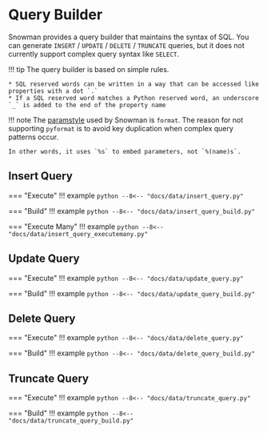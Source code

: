 # Query Builder

Snowman provides a query builder that maintains the syntax of SQL.
You can generate `INSERT` / `UPDATE` / `DELETE` / `TRUNCATE` queries, but
it does not currently support complex query syntax like `SELECT`.

!!! tip
    The query builder is based on simple rules.

    * SQL reserved words can be written in a way that can be accessed like properties with a dot `.`
    * If a SQL reserved word matches a Python reserved word, an underscore `_` is added to the end of the property name

!!! note
    The [paramstyle](https://peps.python.org/pep-0249/#paramstyle) used by Snowman is `format`.
    The reason for not supporting `pyformat` is to avoid key duplication
    when complex query patterns occur.

    In other words, it uses `%s` to embed parameters, not `%(name)s`.

## Insert Query

=== "Execute"
    !!! example
        ```python
        --8<-- "docs/data/insert_query.py"
        ```

=== "Build"
    !!! example
        ```python
        --8<-- "docs/data/insert_query_build.py"
        ```

=== "Execute Many"
    !!! example
        ```python
        --8<-- "docs/data/insert_query_executemany.py"
        ```

## Update Query

=== "Execute"
    !!! example
        ```python
        --8<-- "docs/data/update_query.py"
        ```

=== "Build"
    !!! example
        ```python
        --8<-- "docs/data/update_query_build.py"
        ```

## Delete Query

=== "Execute"
    !!! example
        ```python
        --8<-- "docs/data/delete_query.py"
        ```

=== "Build"
    !!! example
        ```python
        --8<-- "docs/data/delete_query_build.py"
        ```

## Truncate Query

=== "Execute"
    !!! example
        ```python
        --8<-- "docs/data/truncate_query.py"
        ```

=== "Build"
    !!! example
        ```python
        --8<-- "docs/data/truncate_query_build.py"
        ```
